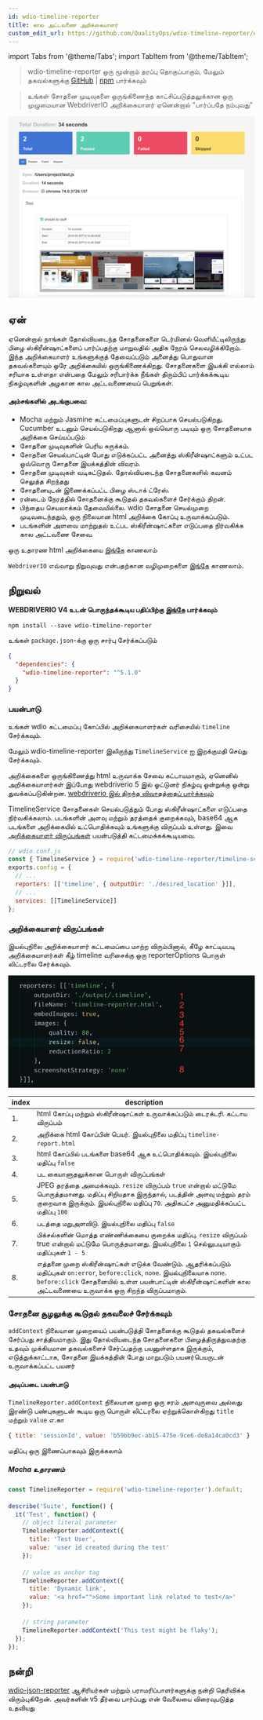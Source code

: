 ```yaml
---
id: wdio-timeline-reporter
title: கால அட்டவணை அறிக்கையாளர்
custom_edit_url: https://github.com/QualityOps/wdio-timeline-reporter/edit/master/README.md
---
```


import Tabs from '@theme/Tabs';
import TabItem from '@theme/TabItem';

> wdio-timeline-reporter ஒரு மூன்றாம் தரப்பு தொகுப்பாகும், மேலும் தகவல்களுக்கு [GitHub](https://github.com/QualityOps/wdio-timeline-reporter) | [npm](https://www.npmjs.com/package/wdio-timeline-reporter) பார்க்கவும்


> உங்கள் சோதனை முடிவுகளை ஒருங்கிணைந்த காட்சிப்படுத்தலுக்கான ஒரு முழுமையான WebdriverIO அறிக்கையாளர் ஏனென்றால் "பார்ப்பதே நம்புவது"

![example.png](https://github.com/QualityOps/wdio-timeline-reporter/blob/master/./images/example.png)

## ஏன்

ஏனென்றால் நாங்கள் தோல்வியடைந்த சோதனைகளை டெர்மினல் வெளியீட்டிலிருந்து பிழை ஸ்கிரீன்ஷாட்களைப் பார்ப்பதற்கு மாறுவதில் அதிக நேரம் செலவழிக்கிறோம். இந்த அறிக்கையாளர் உங்களுக்குத் தேவைப்படும் அனைத்து பொதுவான தகவல்களையும் ஒரே அறிக்கையில் ஒருங்கிணைக்கிறது. சோதனைகளை இயக்கி எல்லாம் சரியாக உள்ளதா என்பதை மேலும் சரிபார்க்க நீங்கள் திரும்பிப் பார்க்கக்கூடிய நிகழ்வுகளின் அழகான கால அட்டவணையைப் பெறுங்கள்.

#### அம்சங்களில் அடங்குபவை:

- Mocha மற்றும் Jasmine கட்டமைப்புகளுடன் சிறப்பாக செயல்படுகிறது. Cucumber உடனும் செயல்படுகிறது ஆனால் ஒவ்வொரு படியும் ஒரு சோதனையாக அறிக்கை செய்யப்படும்
- சோதனை முடிவுகளின் பெரிய சுருக்கம்.
- சோதனை செயல்பாட்டின் போது எடுக்கப்பட்ட அனைத்து ஸ்கிரீன்ஷாட்களும் உட்பட ஒவ்வொரு சோதனை இயக்கத்தின் விவரம்.
- சோதனை முடிவுகள் வடிகட்டுதல். தோல்வியடைந்த சோதனைகளில் கவனம் செலுத்த சிறந்தது
- சோதனையுடன் இணைக்கப்பட்ட பிழை ஸ்டாக் ட்ரேஸ்.
- ரன்டைம் நேரத்தில் சோதனைக்கு கூடுதல் தகவல்களைச் சேர்க்கும் திறன்.
- பிந்தைய செயலாக்கம் தேவையில்லை. wdio சோதனை செயல்முறை முடிவடைந்ததும், ஒரு நிலையான html அறிக்கை கோப்பு உருவாக்கப்படும்.
- படங்களின் அளவை மாற்றுதல் உட்பட ஸ்கிரீன்ஷாட்களை எடுப்பதை நிர்வகிக்க கால அட்டவணை சேவை.

ஒரு உதாரண html அறிக்கையை [இங்கே](http://htmlpreview.github.io/?https://github.com/QualityOps/wdio-timeline-reporter/blob/master/images/example-timeline-report.html) காணலாம்

`WebdriverIO` எவ்வாறு நிறுவுவது என்பதற்கான வழிமுறைகளை [இங்கே](http://webdriver.io/guide/getstarted/install.html) காணலாம்.

## நிறுவல்

**WEBDRIVERIO V4 உடன் பொருந்தக்கூடிய பதிப்பிற்கு [இங்கே](https://github.com/QualityOps/wdio-timeline-reporter/tree/v4) பார்க்கவும்**

```shell
npm install --save wdio-timeline-reporter
```

உங்கள் `package.json`-க்கு ஒரு சார்பு சேர்க்கப்படும்

```json
{
  "dependencies": {
    "wdio-timeline-reporter": "^5.1.0"
  }
}
```

### பயன்பாடு

உங்கள் wdio கட்டமைப்பு கோப்பில் அறிக்கையாளர்கள் வரிசையில் `timeline` சேர்க்கவும்.

மேலும் wdio-timeline-reporter இலிருந்து `TimelineService` ஐ இறக்குமதி செய்து சேர்க்கவும்.

அறிக்கைகளை ஒருங்கிணைத்து html உருவாக்க சேவை கட்டாயமாகும், ஏனெனில் அறிக்கையாளர்கள் இப்போது webdriverio 5 இல் ஓட்டுனர் நிகழ்வு ஒன்றுக்கு ஒன்று துவக்கப்படுகின்றன. [webdriverio இல் திறந்த விவாதத்தைப் பார்க்கவும்](https://github.com/webdriverio/webdriverio/issues/3780)

TimelineService சோதனைகள் செயல்படுத்தும் போது ஸ்கிரீன்ஷாட்களை எடுப்பதை நிர்வகிக்கலாம். படங்களின் அளவு மற்றும் தரத்தைக் குறைக்கவும், base64 ஆக படங்களை அறிக்கையில் உட்பொதிக்கவும் உங்களுக்கு விருப்பம் உள்ளது. இவை [அறிக்கையாளர் விருப்பங்கள்](#reporter-options) பயன்படுத்தி கட்டமைக்கக்கூடியவை.

```js
// wdio.conf.js
const { TimelineService } = require('wdio-timeline-reporter/timeline-service');
exports.config = {
  // ...
  reporters: [['timeline', { outputDir: './desired_location' }]],
  // ...
  services: [[TimelineService]]
};
```

### அறிக்கையாளர் விருப்பங்கள்

இயல்புநிலை அறிக்கையாளர் கட்டமைப்பை மாற்ற விரும்பினால், கீழே காட்டியபடி அறிக்கையாளர்கள் கீழ் timeline வரிசைக்கு ஒரு reporterOptions பொருள் லிட்டரலை சேர்க்கவும்.

![reporter-options.png](https://github.com/QualityOps/wdio-timeline-reporter/blob/master/./images/reporter-options.png)

| index | description                                                                                                                                                                                            |
| ----- | ------------------------------------------------------------------------------------------------------------------------------------------------------------------------------------------------------ |
| 1.    | html கோப்பு மற்றும் ஸ்கிரீன்ஷாட்கள் உருவாக்கப்படும் டைரக்டரி. கட்டாய விருப்பம்                                                                                                                      |
| 2.    | அறிக்கை html கோப்பின் பெயர். இயல்புநிலை மதிப்பு `timeline-report.html`                                                                                                                              |
| 3.    | html கோப்பில் படங்களை base64 ஆக உட்பொதிக்கவும். இயல்புநிலை மதிப்பு `false`                                                                                                                         |
| 4.    | பட கையாளுதலுக்கான பொருள் விருப்பங்கள்                                                                                                                                                               |
| 5.    | JPEG தரத்தை அமைக்கவும். `resize` விருப்பம் `true` என்றால் மட்டுமே பொருத்தமானது. மதிப்பு சிறியதாக இருந்தால், படத்தின் அளவு மற்றும் தரம் குறைவாக இருக்கும். இயல்புநிலை மதிப்பு `70`. அதிகபட்ச அனுமதிக்கப்பட்ட மதிப்பு `100` |
| 6.    | படத்தை மறுஅளவிடு. இயல்புநிலை மதிப்பு `false`                                                                                                                                                        |
| 7.    | பிக்சல்களின் மொத்த எண்ணிக்கையை குறைக்க மதிப்பு. `resize` விருப்பம் true என்றால் மட்டுமே பொருத்தமானது. இயல்புநிலை `1` செல்லுபடியாகும் மதிப்புகள் `1 - 5`                                       |
| 8.    | எத்தனை முறை ஸ்கிரீன்ஷாட்கள் எடுக்க வேண்டும். ஆதரிக்கப்படும் மதிப்புகள் `on:error`, `before:click`, `none`. இயல்புநிலையாக `none`. `before:click` சோதனையில் உள்ள பயன்பாட்டின் ஸ்கிரீன்ஷாட்களின் கால அட்டவணையை உருவாக்க ஒரு சிறந்த விருப்பமாகும். |

### சோதனை சூழலுக்கு கூடுதல் தகவலைச் சேர்க்கவும்

`addContext` நிலையான முறையைப் பயன்படுத்தி சோதனைக்கு கூடுதல் தகவல்களைச் சேர்ப்பது சாத்தியமாகும். இது தோல்வியடைந்த சோதனைகளை பிழைத்திருத்துவதற்கு உதவும் முக்கியமான தகவல்களைச் சேர்ப்பதற்கு பயனுள்ளதாக இருக்கும், எடுத்துக்காட்டாக, சோதனை இயக்கத்தின் போது மாறுபடும் பயனர்பெயருடன் உருவாக்கப்பட்ட பயனர்

#### அடிப்படை பயன்பாடு

`TimelineReporter.addContext` நிலையான முறை ஒரு சரம் அளவுருவை அல்லது இரண்டு பண்புகளுடன் கூடிய ஒரு பொருள் லிட்டரலை ஏற்றுக்கொள்கிறது `title` மற்றும் `value` எ.கா

```js
{ title: 'sessionId', value: 'b59bb9ec-ab15-475e-9ce6-de8a14ca0cd3' }
```

மதிப்பு ஒரு இணைப்பாகவும் இருக்கலாம்

##### Mocha உதாரணம்

```js
const TimelineReporter = require('wdio-timeline-reporter').default;

describe('Suite', function() {
  it('Test', function() {
    // object literal parameter
    TimelineReporter.addContext({
      title: 'Test User',
      value: 'user id created during the test'
    });

    // value as anchor tag
    TimelineReporter.addContext({
      title: 'Dynamic link',
      value: '<a href="">Some important link related to test</a>'
    });

    // string parameter
    TimelineReporter.addContext('This test might be flaky');
  });
});
```

## நன்றி

[wdio-json-reporter](https://github.com/fijijavis/wdio-json-reporter) ஆசிரியர்கள் மற்றும் பராமரிப்பாளர்களுக்கு நன்றி தெரிவிக்க விரும்புகிறேன். அவர்களின் v5 தீர்வை பார்ப்பது என் வேலையை விரைவுபடுத்த உதவியது